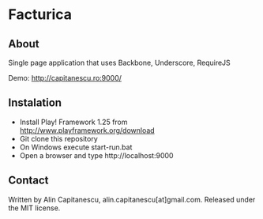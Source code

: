 Facturica
=========

About
-----
Single page application that uses Backbone, Underscore, RequireJS

Demo: http://capitanescu.ro:9000/

Instalation
-----------
* Install Play! Framework 1.25 from http://www.playframework.org/download
* Git clone this repository
* On Windows execute start-run.bat
* Open a browser and type http://localhost:9000


Contact
-------
Written by Alin Capitanescu, alin.capitanescu[at]gmail.com.
Released under the MIT license.